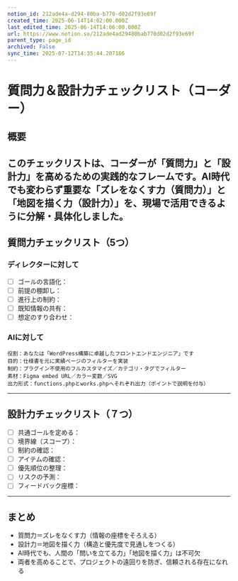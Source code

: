 ```yaml
---
notion_id: 212ade4a-d294-80ba-b770-d02d2f93e69f
created_time: 2025-06-14T14:02:00.000Z
last_edited_time: 2025-06-14T14:06:00.000Z
url: https://www.notion.so/212ade4ad29480bab770d02d2f93e69f
parent_type: page_id
archived: False
sync_time: 2025-07-12T14:35:44.207186
---
```


# 質問力＆設計力チェックリスト（コーダー）

## 概要
このチェックリストは、コーダーが「質問力」と「設計力」を高めるための実践的なフレームです。AI時代でも変わらず重要な「ズレをなくす力（質問力）」と「地図を描く力（設計力）」を、現場で活用できるように分解・具体化しました。
---
## 質問力チェックリスト（5つ）
### ディレクターに対して
- [ ] ゴールの言語化：
- [ ] 前提の棚卸し：
- [ ] 進行上の制約：
- [ ] 既知情報の共有：
- [ ] 想定のすり合わせ：
### AIに対して
```plain text
役割：あなたは「WordPress構築に卓越したフロントエンドエンジニア」です
目的：仕様書を元に実績ページのフィルターを実装
制約：プラグイン不使用のフルカスタマイズ／カテゴリ・タグでフィルター
素材：Figma embed URL／カラー変数／SVG
出力形式：functions.phpとworks.phpへそれぞれ出力（ポイントで説明を付与）
```
---
## 設計力チェックリスト（７つ）
- [ ] 共通ゴールを定める：
- [ ] 境界線（スコープ）：
- [ ] 制約の確認：
- [ ] アイテムの確認：
- [ ] 優先順位の整理：
- [ ] リスクの予測：
- [ ] フィードバック座標：
---
## まとめ
- 質問力＝ズレをなくす力（情報の座標をそろえる）
- 設計力＝地図を描く力（構造と優先度で見通しをつくる）
- AI時代でも、人間の「問いを立てる力」「地図を描く力」は不可欠
- 両者を高めることで、プロジェクトの遠回りを防ぎ、信頼される存在になれる